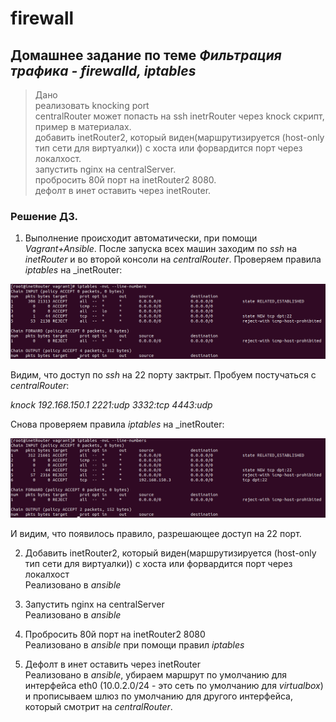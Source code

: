 # firewall
## Домашнее задание по теме _Фильтрация трафика - firewalld, iptables_  
> Дано  
реализовать knocking port  
centralRouter может попасть на ssh inetrRouter через knock скрипт, пример в материалах.  
добавить inetRouter2, который виден(маршрутизируется (host-only тип сети для виртуалки)) с хоста или форвардится порт через локалхост.  
запустить nginx на centralServer.  
пробросить 80й порт на inetRouter2 8080.  
дефолт в инет оставить через inetRouter.  

### Решение ДЗ.  
1. Выполнение происходит автоматически, при помощи _Vagrant+Ansible_. После запуска всех машин заходим по _ssh_ на _inetRouter_ 
и во второй консоли на _centralRouter_. Проверяем правила _iptables_ на _inetRouter:  

![](https://github.com/Vitaliy7/firewall/blob/main/screenshots/1.png?raw=true)  

Видим, что доступ по _ssh_ на 22 порту зактрыт. Пробуем постучаться с _centralRouter_:  

_knock 192.168.150.1 2221:udp 3332:tcp 4443:udp_  

Снова проверяем правила _iptables_ на _inetRouter:  

![](https://github.com/Vitaliy7/firewall/blob/main/screenshots/2.png?raw=true)  

И видим, что появилось правило, разрешающее доступ на 22 порт. 

2. Добавить inetRouter2, который виден(маршрутизируется (host-only тип сети для виртуалки)) с хоста или форвардится порт через локалхост  
Реализовано в _ansible_  

3. Запустить nginx на centralServer  
Реализовано в _ansible_  

4. Пробросить 80й порт на inetRouter2 8080  
Реализовано в _ansible_  при помощи правил _iptables_  

5. Дефолт в инет оставить через inetRouter  
Реализовано в _ansible_, убираем маршрут по умолчанию для интерфейса eth0 (10.0.2.0/24 - это сеть по умолчанию для _virtualbox_) 
и прописываем шлюз по умолчанию для другого интерфейса, который смотрит на _centralRouter_.
